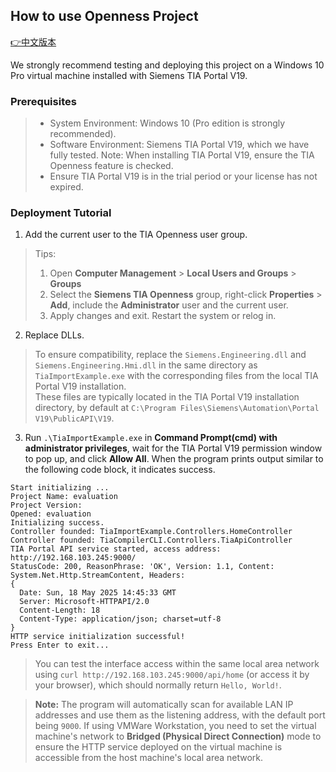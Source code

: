 ﻿## How to use Openness Project

[👉中文版本](README_zh.md)

We strongly recommend testing and deploying this project on a Windows 10 Pro virtual machine installed with Siemens TIA Portal V19.

### Prerequisites

> * System Environment: Windows 10 (Pro edition is strongly recommended).
> * Software Environment: Siemens TIA Portal V19, which we have fully tested. Note: When installing TIA Portal V19, ensure the TIA Openness feature is checked.
> * Ensure TIA Portal V19 is in the trial period or your license has not expired.

### Deployment Tutorial

1. Add the current user to the TIA Openness user group.
> Tips:  
> 1. Open **Computer Management** > **Local Users and Groups** > **Groups**  
> 2. Select the **Siemens TIA Openness** group, right-click **Properties** > **Add**, include the **Administrator** user and the current user. 
> 3. Apply changes and exit. Restart the system or relog in.  

2. Replace DLLs.
> To ensure compatibility, replace the `Siemens.Engineering.dll` and `Siemens.Engineering.Hmi.dll` in the same directory as `TiaImportExample.exe` with the corresponding files from the local TIA Portal V19 installation.  
> These files are typically located in the TIA Portal V19 installation directory, by default at `C:\Program Files\Siemens\Automation\Portal V19\PublicAPI\V19`.  

3. Run `.\TiaImportExample.exe` in **Command Prompt(cmd) with administrator privileges**, wait for the TIA Portal V19 permission window to pop up, and click **Allow All**. When the program prints output similar to the following code block, it indicates success.

```
Start initializing ...
Project Name: evaluation
Project Version:
Opened: evaluation
Initializing success.
Controller founded: TiaImportExample.Controllers.HomeController
Controller founded: TiaCompilerCLI.Controllers.TiaApiController
TIA Portal API service started, access address: http://192.168.103.245:9000/
StatusCode: 200, ReasonPhrase: 'OK', Version: 1.1, Content: System.Net.Http.StreamContent, Headers:
{
  Date: Sun, 18 May 2025 14:45:33 GMT
  Server: Microsoft-HTTPAPI/2.0
  Content-Length: 18
  Content-Type: application/json; charset=utf-8
}
HTTP service initialization successful!
Press Enter to exit...
```

> You can test the interface access within the same local area network using `curl http://192.168.103.245:9000/api/home` (or access it by your browser), which should normally return `Hello, World!`.  

> **Note:** The program will automatically scan for available LAN IP addresses and use them as the listening address, with the default port being `9000`. If using VMWare Workstation, you need to set the virtual machine's network to **Bridged (Physical Direct Connection)** mode to ensure the HTTP service deployed on the virtual machine is accessible from the host machine's local area network.
